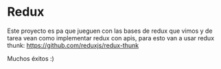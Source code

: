 # Redux

Este proyecto es pa que jueguen con las bases de redux que vimos y de tarea vean como implementar redux con apis, para esto van a usar redux thunk: https://github.com/reduxjs/redux-thunk

Muchos éxitos :)
